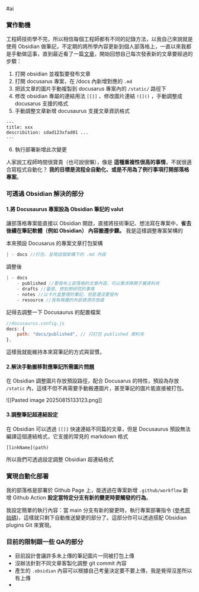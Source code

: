 
#ai 

### 實作動機

工程師技術學不完，所以相信每個工程師都有不同的記錄方法，以我自己來說就是使用 Obsidian 做筆記，不定期的將所學內容更新到個人部落格上，一直以來我都是手動做這事，直到最近看了一篇[文章](https://alex-flow-state.netlify.app/pkm/obs-docusau-cowork#%E7%B7%A3%E7%94%B1)，開始回想自己每次發表新的文章要經過的步驟：

1. 打開 obsidian 並複製要發布文章
2. 打開 docusarus 專案，在 /docs 內新增對應的 `.md` 
3. 把該文章的圖片手動複製到 docusarus 專案內的 `/static/` 路徑下
4. 修改 obsidian 專屬的連結用法 `[[]]` 、修改圖片連結 `![]()` ，手動調整成 docusarus 支援的格式
5. 手動調整文章新增 docusaurus 支援文章資訊格式

```
---
title: xxx
describition: sdad123xfad01 ...
---
```

6. 執行部署新增此次變更

人家說工程師時間很寶貴（也可說很懶），像是 **這種重複性很高的事情**，不就很適合寫程式自動化？ **我的目標是流程全自動化、或是不用為了例行事項打開部落格專案**。


### 可透過 Obsidian 解決的部分

#### 1.將 Docusaurus 專案設為 Obsidian 筆記的 valut 

讓部落格專案能直接以 Obsidian 開啟，直接將技術筆記、想法寫在專案中，**省去後續在筆記軟體（例如 Obsidian） 內容搬遷步驟。** 我是這樣調整專案架構的


本來預設 Docusarus 的專案文章打包架構

```js
| - docs //打包、呈現這個架構下的 .md 內容
```

調整後

```js
| - docs
	- published //要發布上部落格的文章內容，可以需求再開子層資料夾
	- drafts //靈感、想到想研究的事情
	- notes //以卡片盒整理的筆記，但是還沒要發布
	- resource //我有興趣的外部資源存放處
```

記得去調整一下 Docusaurus 的配置檔案

```js
//docusaurus.config.js
docs: {
	path: "docs/published", // 只打包 published 資料夾
},
```

這樣我就能維持本來寫筆記的方式與習慣，

#### 2.解決手動搬移對應筆記所需圖片問題

在 Obsidian 調整圖片存放預設路徑，配合 Docusarus 的特性，預設為存放 `/static` 內，這樣不但不再需要手動搬遷圖片，甚至筆記的圖片能直接被打包。

![[Pasted image 20250815133123.png]]

#### 3.調整筆記超連結設定

在 Obsidian 可以透過 `[[]]`  快速連結不同篇的文章，但是 Docusaurus 預設無法編譯這個連結格式，它支援的常見的 markdown 格式

```
[linkName](path)
```

所以我們可透過設定調整 Obsidian 超連結格式

### 實現自動化部署

我的部落格是部署於 Github Page 上，能透過在專案新增 `.github/workflow` 新增 Github Action **設定當特定分支有新的變更時要觸發的行為**。

我設定簡單的執行內容：當 main 分支有新的變更時，執行專案部署指令 ([參考原始碼]())，這樣就只剩下自動推送變更的部分了。這部分你可以透過搭配 Obsidian plugins Git 來實現。



### 目前的限制跟一些 QA的部分

- 目前設計會讓許多未上傳的筆記圖片一同被打包上傳
- 沒辦法針對不同文章客製化調整 git commit 內容
- 產生的 `.obsidian` 內容可以根據自己考量決定要不要上傳，我是覺得沒差所以有上傳
- 

